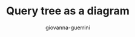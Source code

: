 ---
title: "Query tree as a diagram"
author: "giovanna-guerrini"
Discipline: Databases
ConceptualAdvantage: "Visualizes the decomposition of a query into a hierarchy of multiple RA operations"
DrawsAttentionTo: "RA operations and their precedence of processing"
Topic: Query languages (basic)
Domain: 
Form: Visual Representation
OriginSource: "Lecture Notes"
image: "476.png"
Mapping:
  Root node :  the overall query
  Leaf nodes :  the relations involved
  Intermediate nodes :  the RA operations
---